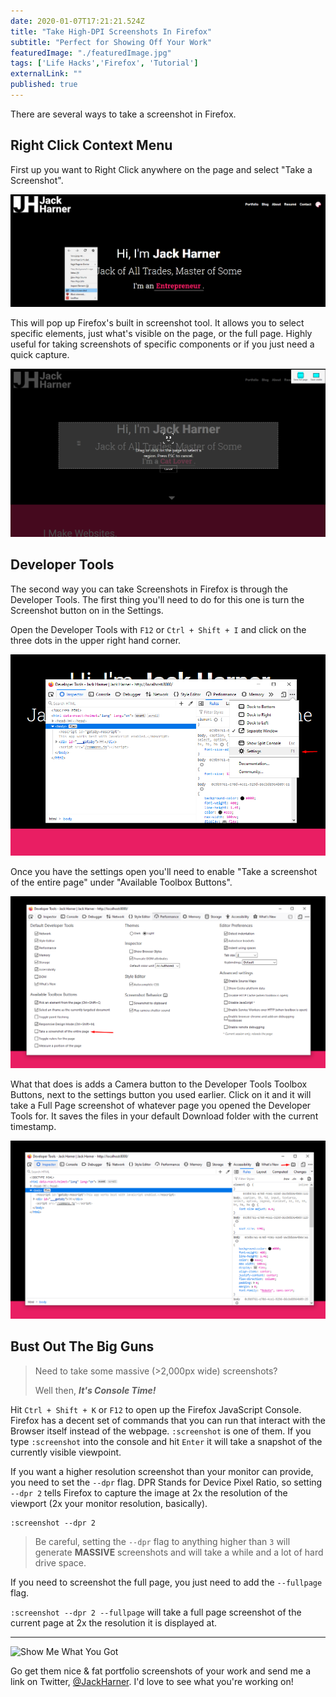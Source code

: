 ```yaml
---
date: 2020-01-07T17:21:21.524Z
title: "Take High-DPI Screenshots In Firefox" 
subtitle: "Perfect for Showing Off Your Work"
featuredImage: "./featuredImage.jpg"
tags: ['Life Hacks','Firefox', 'Tutorial']
externalLink: ""
published: true
---
```

There are several ways to take a screenshot in Firefox. 

## Right Click Context Menu

First up you want to Right Click anywhere on the page and select "Take a Screenshot".

![Right Click Anywhere and select "Take A Screenshot"](./screenshot.png)

This will pop up Firefox's built in screenshot tool. It allows you to select specific elements, just what's visible on the page, or the full page. Highly useful for taking screenshots of specific components or if you just need a quick capture. 

![Firefox's In Browser Screenshot Tool In Action](right-click__screenshot.png)

## Developer Tools

The second way you can take Screenshots in Firefox is through the Developer Tools. The first thing you'll need to do for this one is turn the Screenshot button on in the Settings. 

Open the Developer Tools with `F12` or `Ctrl + Shift + I` and click on the three dots in the upper right hand corner.

![](inspector-settings.png)

Once you have the settings open you'll need to enable "Take a screenshot of the entire page" under "Available Toolbox Buttons".

![](take-screenshot-setting.png)

What that does is adds a Camera button to the Developer Tools Toolbox Buttons, next to the settings button you used earlier. Click on it and it will take a Full Page screenshot of whatever page you opened the Developer Tools for. It saves the files in your default Download folder with the current timestamp.

![](screenshot-button.png)

## Bust Out The Big Guns

> Need to take some massive (>2,000px wide) screenshots? 
> 
> Well then, _**It's Console Time!**_

Hit `Ctrl + Shift + K` or `F12` to open up the Firefox JavaScript Console. Firefox has a decent set of commands that you can run that interact with the Browser itself instead of the webpage. `:screenshot` is one of them.  If you type `:screenshot` into the console and hit `Enter` it will take a snapshot of the currently visible viewpoint.

If you want a higher resolution screenshot than your monitor can provide, you need to set the `--dpr` flag. DPR Stands for Device Pixel Ratio, so setting `--dpr 2` tells Firefox to capture the image at 2x the resolution of the viewport (2x your monitor resolution, basically).

```
:screenshot --dpr 2
```
> Be careful, setting the `--dpr` flag to anything higher than `3` will generate **MASSIVE** screenshots and will take a while and a lot of hard drive space.

If you need to screenshot the full page, you just need to add the `--fullpage` flag. 

`:screenshot --dpr 2 --fullpage` will take a full page screenshot of the current page at 2x the resolution it is displayed at. 

---

![Show Me What You Got](https://media.giphy.com/media/26DOs997h6fgsCthu/giphy.gif)

Go get them nice & fat portfolio screenshots of your work and send me a link on Twitter, [@JackHarner](https://twitter.com/jackharner). I'd love to see what you're working on!
